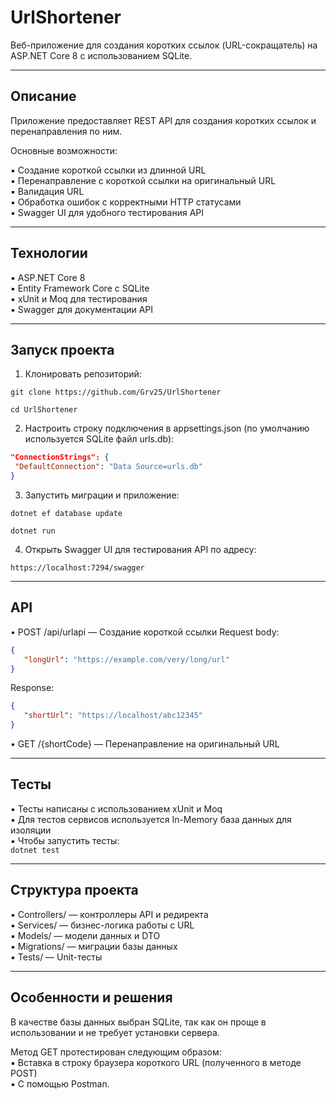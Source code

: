 # UrlShortener

Веб-приложение для создания коротких ссылок (URL-сокращатель) на ASP.NET Core 8 с использованием SQLite.

---

## Описание

Приложение предоставляет REST API для создания коротких ссылок и перенаправления по ним.  

Основные возможности:

▪ Создание короткой ссылки из длинной URL  
▪ Перенаправление с короткой ссылки на оригинальный URL  
▪ Валидация URL  
▪ Обработка ошибок с корректными HTTP статусами  
▪ Swagger UI для удобного тестирования API  

---

## Технологии

▪ ASP.NET Core 8  
▪ Entity Framework Core с SQLite  
▪ xUnit и Moq для тестирования  
▪ Swagger для документации API  

---

## Запуск проекта

1. Клонировать репозиторий:

```git clone https://github.com/Grv25/UrlShortener```

```cd UrlShortener```

2. Настроить строку подключения в appsettings.json (по умолчанию используется SQLite файл urls.db):

```json
"ConnectionStrings": {
 "DefaultConnection": "Data Source=urls.db"
}
```
   
3. Запустить миграции и приложение:

```dotnet ef database update```

```dotnet run```

4. Открыть Swagger UI для тестирования API по адресу:

```https://localhost:7294/swagger```

---

## API

• POST /api/urlapi — Создание короткой ссылки
   Request body:
   ```json
   {
      "longUrl": "https://example.com/very/long/url"
   }
```
   Response:
   ```json
   {
      "shortUrl": "https://localhost/abc12345"
   }
```
   
• GET /{shortCode} — Перенаправление на оригинальный URL
   
---

## Тесты

▪ Тесты написаны с использованием xUnit и Moq  
▪ Для тестов сервисов используется In-Memory база данных для изоляции  
▪ Чтобы запустить тесты:  
```dotnet test```

---

## Структура проекта

▪ Controllers/ — контроллеры API и редиректа  
▪ Services/ — бизнес-логика работы с URL  
▪ Models/ — модели данных и DTO  
▪ Migrations/ — миграции базы данных  
▪ Tests/ — Unit-тесты  

---

## Особенности и решения

В качестве базы данных выбран SQLite, так как он проще в использовании и не требует установки сервера.

Метод GET протестирован следующим образом:   
▪ Вставка в строку браузера короткого URL (полученного в методе POST)  
▪ С помощью Postman.  
    
